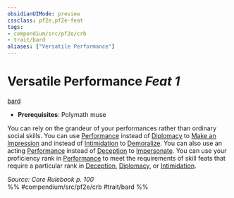 ```yaml
---
obsidianUIMode: preview
cssclass: pf2e,pf2e-feat
tags:
- compendium/src/pf2e/crb
- trait/bard
aliases: ["Versatile Performance"]
---
```

# Versatile Performance  *Feat 1*  
[bard](Reference/Rules/Traits/bard.md "Bard Class Trait")  

- **Prerequisites**: Polymath muse

You can rely on the grandeur of your performances rather than ordinary social skills. You can use [Performance](skills.md#Performance) instead of [Diplomacy](skills.md#Diplomacy) to [Make an Impression](make-an-impression.md) and instead of [Intimidation](skills.md#Intimidation) to [Demoralize](demoralize.md). You can also use an acting [Performance](skills.md#Performance) instead of [Deception](skills.md#Deception) to [Impersonate](impersonate.md). You can use your proficiency rank in [Performance](skills.md#Performance) to meet the requirements of skill feats that require a particular rank in [Deception](skills.md#Deception), [Diplomacy](skills.md#Diplomacy), or [Intimidation](skills.md#Intimidation).

*Source: Core Rulebook p. 100*  
%% #compendium/src/pf2e/crb #trait/bard %%